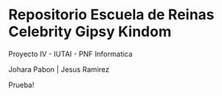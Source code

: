 # Repositorio Escuela de Reinas Celebrity Gipsy Kindom

Proyecto IV - IUTAI - PNF Informatica

Johara Pabon | Jesus Ramirez

Prueba!

